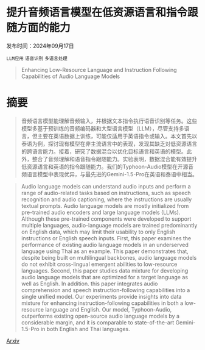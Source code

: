 # 提升音频语言模型在低资源语言和指令跟随方面的能力

发布时间：2024年09月17日

`LLM应用` `语音识别` `多语言处理`

> Enhancing Low-Resource Language and Instruction Following Capabilities of Audio Language Models

# 摘要

> 音频语言模型能理解音频输入，并根据文本指令执行语音识别等任务。这些模型多基于预训练的音频编码器和大型语言模型（LLM），尽管支持多语言，但主要在英语数据上训练，可能仅适用于英语指令或输入。本文首先以泰语为例，探讨现有模型在非主流语言中的表现，发现其缺乏对低资源语言的跨语言能力。接着，研究了数据混合以优化目标语言和英语的模型。此外，整合了音频理解和语音指令跟随能力。实验表明，数据混合能有效提升低资源语言和英语的指令跟随能力。我们的Typhoon-Audio模型在开源音频语言模型中表现优异，与最先进的Gemini-1.5-Pro在英语和泰语中相当。

> Audio language models can understand audio inputs and perform a range of audio-related tasks based on instructions, such as speech recognition and audio captioning, where the instructions are usually textual prompts. Audio language models are mostly initialized from pre-trained audio encoders and large language models (LLMs). Although these pre-trained components were developed to support multiple languages, audio-language models are trained predominantly on English data, which may limit their usability to only English instructions or English speech inputs. First, this paper examines the performance of existing audio language models in an underserved language using Thai as an example. This paper demonstrates that, despite being built on multilingual backbones, audio language models do not exhibit cross-lingual emergent abilities to low-resource languages. Second, this paper studies data mixture for developing audio language models that are optimized for a target language as well as English. In addition. this paper integrates audio comprehension and speech instruction-following capabilities into a single unified model. Our experiments provide insights into data mixture for enhancing instruction-following capabilities in both a low-resource language and English. Our model, Typhoon-Audio, outperforms existing open-source audio language models by a considerable margin, and it is comparable to state-of-the-art Gemini-1.5-Pro in both English and Thai languages.

[Arxiv](https://arxiv.org/abs/2409.10999)